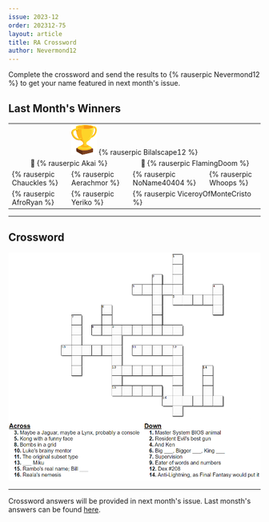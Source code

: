 ```yaml
---
issue: 2023-12
order: 202312-75
layout: article
title: RA Crossword
author: Nevermond12
---
```


Complete the crossword and send the results to {% rauserpic Nevermond12 %} to get your name featured in next month's issue.

## Last Month's Winners

<table><tbody>
  <tr>
    <td colspan="4" style="text-align: center; vertical-align: middle;"><div class="bingo-winner-small"><img src="../../img/trophy_small.png"/> {% rauserpic Bilalscape12 %}</div></td>
  </tr>
  <tr>
    <td colspan="2" style="text-align: center; vertical-align: middle;">🥈 {% rauserpic Akai %}</td>
    <td colspan="2" style="text-align: center; vertical-align: middle;">🥉 {% rauserpic FlamingDoom %}</td>
  </tr>
  <tr>
    <td>{% rauserpic Chauckles %}</td>
    <td>{% rauserpic Aerachmor %}</td>
    <td>{% rauserpic NoName40404 %}</td>
    <td>{% rauserpic Whoops %}</td>
  </tr>
  <tr>
    <td>{% rauserpic AfroRyan %}</td>
    <td>{% rauserpic Yeriko %}</td>
    <td colspan="2">{% rauserpic ViceroyOfMonteCristo %}</td>
  </tr>
</tbody></table>

---

## Crossword

<p align="center">
  <img src="img/Fun/crossword.png" />
</p>

***

Crossword answers will be provided in next month's issue. Last monsth's answers can be found [here](img/Fun/crossword-answers.png).